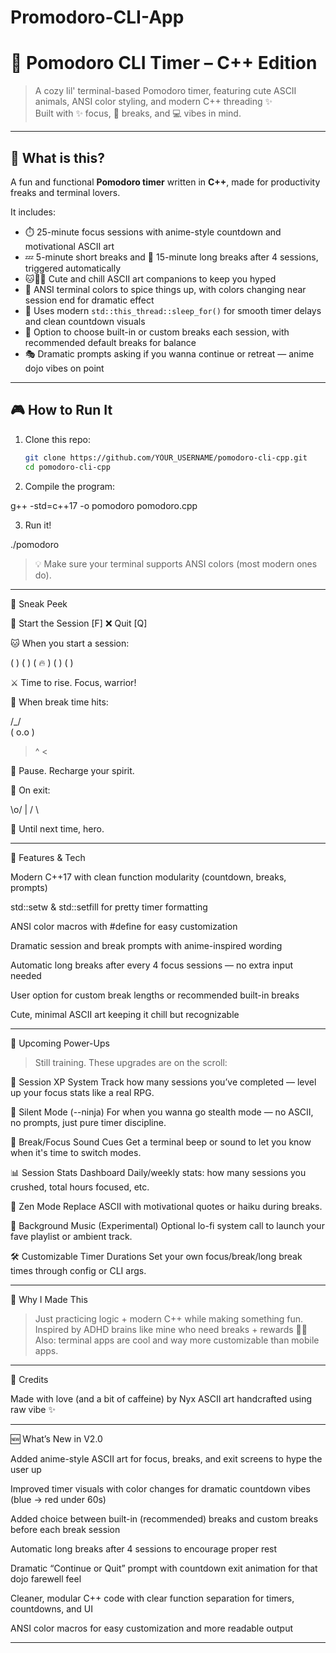 # Promodoro-CLI-App

# 🧸 Pomodoro CLI Timer – C++ Edition

> A cozy lil' terminal-based Pomodoro timer, featuring cute ASCII animals, ANSI color styling, and modern C++ threading ✨  
Built with ✨ focus, 🍵 breaks, and 💻 vibes in mind.

---

## 🧠 What is this?

A fun and functional **Pomodoro timer** written in **C++**, made for productivity freaks and terminal lovers.

It includes:  
- ⏱️ 25-minute focus sessions with anime-style countdown and motivational ASCII art  
- 💤 5-minute short breaks and 🧠 15-minute long breaks after 4 sessions, triggered automatically  
- 🐱🐻🐰 Cute and chill ASCII art companions to keep you hyped  
- 🌈 ANSI terminal colors to spice things up, with colors changing near session end for dramatic effect  
- 🧵 Uses modern `std::this_thread::sleep_for()` for smooth timer delays and clean countdown visuals  
- 🔄 Option to choose built-in or custom breaks each session, with recommended default breaks for balance  
- 🎭 Dramatic prompts asking if you wanna continue or retreat — anime dojo vibes on point  

---

## 🎮 How to Run It

1. Clone this repo:  
   ```bash  
   git clone https://github.com/YOUR_USERNAME/pomodoro-cli-cpp.git  
   cd pomodoro-cli-cpp

2. Compile the program:

g++ -std=c++17 -o pomodoro pomodoro.cpp


3. Run it!

./pomodoro



> 💡 Make sure your terminal supports ANSI colors (most modern ones do).




---

📸 Sneak Peek

🍅 Start the Session [F]
❌ Quit [Q]

🐱 When you start a session:

(  )
  (    )
 (  🔥  )
  (    )
   (  )

⚔️ Time to rise. Focus, warrior!

🐻 When break time hits:

/\_/\
( o.o )
 > ^ <

🛑 Pause. Recharge your spirit.

🐰 On exit:

\o/
  |
 / \

👋 Until next time, hero.


---

🔧 Features & Tech

Modern C++17 with clean function modularity (countdown, breaks, prompts)

std::setw & std::setfill for pretty timer formatting

ANSI color macros with #define for easy customization

Dramatic session and break prompts with anime-inspired wording

Automatic long breaks after every 4 focus sessions — no extra input needed

User option for custom break lengths or recommended built-in breaks

Cute, minimal ASCII art keeping it chill but recognizable



---

🚧 Upcoming Power-Ups

> Still training. These upgrades are on the scroll:



🧠 Session XP System
Track how many sessions you’ve completed — level up your focus stats like a real RPG.

🔕 Silent Mode (--ninja)
For when you wanna go stealth mode — no ASCII, no prompts, just pure timer discipline.

🔔 Break/Focus Sound Cues
Get a terminal beep or sound to let you know when it's time to switch modes.

📊 Session Stats Dashboard
Daily/weekly stats: how many sessions you crushed, total hours focused, etc.

🧘 Zen Mode
Replace ASCII with motivational quotes or haiku during breaks.

🎵 Background Music (Experimental)
Optional lo-fi system call to launch your fave playlist or ambient track.

🛠️ Customizable Timer Durations
Set your own focus/break/long break times through config or CLI args.



---

🧠 Why I Made This

> Just practicing logic + modern C++ while making something fun.
Inspired by ADHD brains like mine who need breaks + rewards 🤪💅
Also: terminal apps are cool and way more customizable than mobile apps.




---

💖 Credits

Made with love (and a bit of caffeine) by Nyx
ASCII art handcrafted using raw vibe ✨


---

🆕 What’s New in V2.0

Added anime-style ASCII art for focus, breaks, and exit screens to hype the user up

Improved timer visuals with color changes for dramatic countdown vibes (blue → red under 60s)

Added choice between built-in (recommended) breaks and custom breaks before each break session

Automatic long breaks after 4 sessions to encourage proper rest

Dramatic “Continue or Quit” prompt with countdown exit animation for that dojo farewell feel

Cleaner, modular C++ code with clear function separation for timers, countdowns, and UI

ANSI color macros for easy customization and more readable output



---
